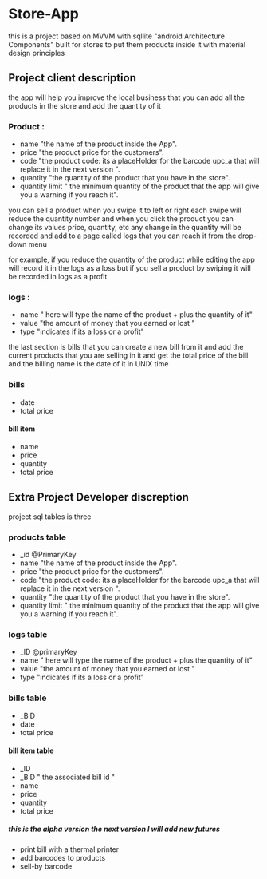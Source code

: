 # Store-App
this is a project based on MVVM with sqllite "android Architecture Components" built for stores to put them products inside it 
with material design principles

## Project client description

the app will help you improve the local business that you can add all the products in the store and add the quantity of it


### Product : 
- name  "the name of the product inside the App".
- price "the product price for the customers".
- code  "the product code: its a placeHolder for the barcode upc_a that will replace it in the next version ".
- quantity "the quantity of the product that you have in the store".
- quantity limit " the minimum quantity of the product that the app will give you a warning if you reach it".

you can sell a product when you swipe it to left or right  each swipe will reduce the quantity number and when you click the product 
you can change its values price, quantity, etc any change in the quantity will be recorded and add to a page called logs that you
can reach it from the drop-down menu 

for example, if you reduce the quantity of the product while editing the app will record it in the logs as a loss but if you sell a 
product by swiping it will be recorded in logs as a profit

### logs :
- name " here will type the name of the product + plus the quantity of it"
- value "the amount of money that you earned or lost "
- type "indicates if its a loss or a profit"

the last section is bills that you can create a new bill from it and add the current products that you are selling in it
and get the total price of the bill and the billing name is the date of it in UNIX time 

### bills 
- date
- total price
#### bill item 
- name
- price
- quantity
- total price
## Extra Project Developer discreption

project sql tables is three

### products table
- _id @PrimaryKey
- name  "the name of the product inside the App".
- price "the product price for the customers".   
- code  "the product code: its a placeHolder for the barcode upc_a that will replace it in the next version ".
- quantity "the quantity of the product that you have in the store".
- quantity limit " the minimum quantity of the product that the app will give you a warning if you reach it".

### logs table
- _ID @primaryKey
- name " here will type the name of the product + plus the quantity of it"
- value "the amount of money that you earned or lost "
- type "indicates if its a loss or a profit"

### bills table
- _BID
- date
- total price
#### bill item table
- _ID
- _BID " the associated bill id "
- name
- price
- quantity
- total price

##### this is the alpha version the next version I will add new futures

- print bill with a thermal printer
- add barcodes to products
- sell-by barcode



